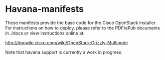 Havana-manifests
================

These manifests provide the base code for the Cisco OpenStack Installer.
For instructions on how to deploy, please refer to the PDF/ePub documents
in ./docs or view instructions online at:

http://docwiki.cisco.com/wiki/OpenStack:Grizzly-Multinode

Note that havana support is currently a work in progress.

